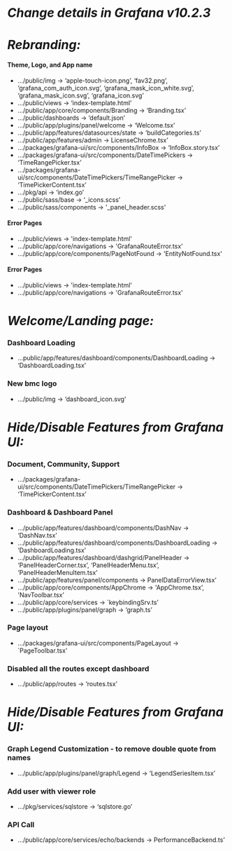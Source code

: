 # **_Change details in Grafana v10.2.3_**

# **_Rebranding:_**

#### Theme, Logo, and App name

- …/public/img -> ‘apple-touch-icon.png’, ‘fav32.png’, ‘grafana_com_auth_icon.svg’, ‘grafana_mask_icon_white.svg’, ‘grafana_mask_icon.svg’, ‘grafana_icon.svg’
- …/public/views -> ‘index-template.html’
- …/public/app/core/components/Branding -> ‘Branding.tsx’
- …/public/dashboards -> ‘default.json’
- …/public/app/plugins/panel/welcome -> ‘Welcome.tsx’
- …/public/app/features/datasources/state -> ‘buildCategories.ts’
- …/public/app/features/admin -> LicenseChrome.tsx’
- …/packages/grafana-ui/src/components/InfoBox -> ‘InfoBox.story.tsx’
- …/packages/grafana-ui/src/components/DateTimePickers -> ‘TimeRangePicker.tsx’
- …/packages/grafana-ui/src/components/DateTimePickers/TimeRangePicker -> ‘TimePickerContent.tsx’
- …/pkg/api -> ‘index.go’
- …/public/sass/base -> ‘\_icons.scss’
- …/public/sass/components -> '\_panel_header.scss'

#### Error Pages

- …/public/views -> 'index-template.html'
- …/public/app/core/navigations -> 'GrafanaRouteError.tsx'
- …/public/app/core/components/PageNotFound -> 'EntityNotFound.tsx'

#### Error Pages

- …/public/views -> 'index-template.html'
- …/public/app/core/navigations -> 'GrafanaRouteError.tsx'

# **_Welcome/Landing page:_**

### Dashboard Loading

- …public/app/features/dashboard/components/DashboardLoading -> ‘DashboardLoading.tsx’

### New bmc logo

- …/public/img -> ‘dashboard_icon.svg’

# **_Hide/Disable Features from Grafana UI:_**

### Document, Community, Support

- …/packages/grafana-ui/src/components/DateTimePickers/TimeRangePicker -> ‘TimePickerContent.tsx’

### Dashboard & Dashboard Panel

- …/public/app/features/dashboard/components/DashNav -> ‘DashNav.tsx’
- …/public/app/features/dashboard/components/DashboardLoading -> ‘DashboardLoading.tsx’
- …/public/app/features/dashboard/dashgrid/PanelHeader -> ‘PanelHeaderCorner.tsx’, ‘PanelHeaderMenu.tsx’, ‘PanelHeaderMenuItem.tsx’
- …/public/app/features/panel/components -> PanelDataErrorView.tsx’
- …/public/app/core/components/AppChrome -> 'AppChrome.tsx’, 'NavToolbar.tsx’
- …/public/app/core/services -> `keybindingSrv.ts’
- …/public/app/plugins/panel/graph -> ‘graph.ts’
### Page layout
- …/packages/grafana-ui/src/components/PageLayout -> `PageToolbar.tsx’

### Disabled all the routes except dashboard

- …/public/app/routes -> ‘routes.tsx’

# **_Hide/Disable Features from Grafana UI:_**

### Graph Legend Customization - to remove double quote from names

- …/public/app/plugins/panel/graph/Legend -> ‘LegendSeriesItem.tsx’

### Add user with viewer role

- …/pkg/services/sqlstore -> ‘sqlstore.go’

### API Call

- …/public/app/core/services/echo/backends -> PerformanceBackend.ts’
